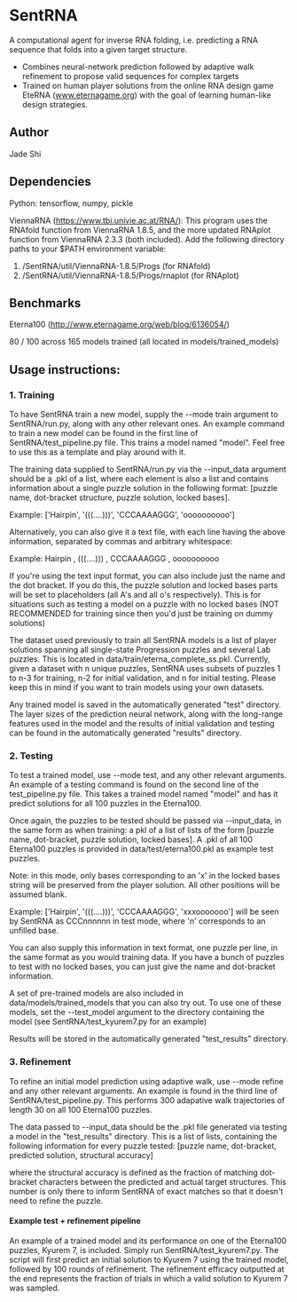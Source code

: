 # SentRNA
A computational agent for inverse RNA folding, i.e. predicting a RNA sequence that folds into a given target structure.
* Combines neural-network prediction followed by adaptive walk refinement to propose valid sequences for complex targets
* Trained on human player solutions from the online RNA design game EteRNA (www.eternagame.org) with the goal of learning human-like design strategies.

## Author
Jade Shi

## Dependencies
Python: tensorflow, numpy, pickle

ViennaRNA (https://www.tbi.univie.ac.at/RNA/):
This program uses the RNAfold function from ViennaRNA 1.8.5, and the more updated RNAplot function from ViennaRNA 2.3.3 (both
included). Add the following directory paths to your $PATH environment variable:
1. /SentRNA/util/ViennaRNA-1.8.5/Progs (for RNAfold)
2. /SentRNA/util/ViennaRNA-1.8.5/Progs/rnaplot (for RNAplot)

## Benchmarks
Eterna100 (http://www.eternagame.org/web/blog/6136054/)

80 / 100 across 165 models trained (all located in models/trained_models)

## Usage instructions:
### 1. Training
To have SentRNA train a new model, supply the --mode train argument to SentRNA/run.py, along with any other relevant ones. An example command to train a new model can be found in the first line of SentRNA/test_pipeline.py file. This trains a model named "model". Feel free to use this as a template and play around with it.

The training data supplied to SentRNA/run.py via the --input_data argument should be a .pkl of a list, where each element is also a list and contains information about a single puzzle solution in the following format:
[puzzle name, dot-bracket structure, puzzle solution, locked bases].

Example: ['Hairpin', '(((....)))', 'CCCAAAAGGG', 'oooooooooo']

Alternatively, you can also give it a text file, with each line having the above information, separated by commas and arbitrary whitespace:

Example: Hairpin   ,    (((....)))   ,   CCCAAAAGGG   ,   oooooooooo

If you're using the text input format, you can also include just the name and the dot bracket. If you do this, the puzzle solution and locked bases parts will be set to placeholders (all A's and all o's respectively). This is for situations such as testing a model on a puzzle with no locked bases (NOT RECOMMENDED for training since then you'd just be training on dummy solutions)

The dataset used previously to train all SentRNA models is a list of player solutions spanning all single-state Progression puzzles and several Lab puzzles. This is located in data/train/eterna_complete_ss.pkl. Currently, given a dataset with n unique puzzles, SentRNA uses subsets of puzzles 1 to n-3 for training, n-2 for initial validation, and n for initial testing. Please keep this in mind if you want to train models using your own datasets.

Any trained model is saved in the automatically generated "test" directory. The layer sizes of the prediction neural network, along with the long-range features used in the model and the results of initial validation and testing can be found in the automatically generated "results" directory.

### 2. Testing
To test a trained model, use --mode test, and any other relevant arguments. An example of a testing command is found on the second line of the test_pipeline.py file. This takes a trained model named "model" and has it predict solutions for all 100 puzzles in the Eterna100. 

Once again, the puzzles to be tested should be passed via --input_data, in the same form as when training: a pkl of a list of lists of the form [puzzle name, dot-bracket, puzzle solution, locked bases]. A .pkl of all 100 Eterna100 puzzles is provided in data/test/eterna100.pkl as example test puzzles.

Note: in this mode, only bases corresponding to an 'x' in the locked bases string will be preserved from the player solution. All other positions will be assumed blank.

Example: ['Hairpin', '(((....)))', 'CCCAAAAGGG', 'xxxooooooo'] will be seen by SentRNA as CCCnnnnnn in test mode, where 'n' corresponds to an unfilled base.

You can also supply this information in text format, one puzzle per line, in the same format as you would training data. If you have a bunch of puzzles to test with no locked bases, you can just give the name and dot-bracket information.

A set of pre-trained models are also included in data/models/trained_models that you can also try out. To use one of these models, set the --test_model argument to the directory containing the model (see SentRNA/test_kyurem7.py for an example)

Results will be stored in the automatically generated "test_results" directory.


### 3. Refinement
To refine an initial model prediction using adaptive walk, use --mode refine and any other relevant arguments. An example is found in the third line of SentRNA/test_pipeline.py. This performs 300 adapative walk trajectories of length 30 on all 100 Eterna100 puzzles.

The data passed to --input_data should be the .pkl file generated via testing a model in the "test_results" directory. This is a list of lists, containing the following information for every puzzle tested:
[puzzle name, dot-bracket, predicted solution, structural accuracy]

where the structural accuracy is defined as the fraction of matching dot-bracket characters between the predicted and actual target structures. This number is only there to inform SentRNA of exact matches so that it doesn't need to refine the puzzle.

#### Example test + refinement pipeline
An example of a trained model and its performance on one of the Eterna100 puzzles, Kyurem 7, is included. Simply run SentRNA/test_kyurem7.py. The script will first predict an initial solution to Kyurem 7 using the trained model, followed by 100 rounds of refinement. The refinement efficacy outputted at the end represents the fraction of trials in which a valid solution to Kyurem 7 was sampled.
